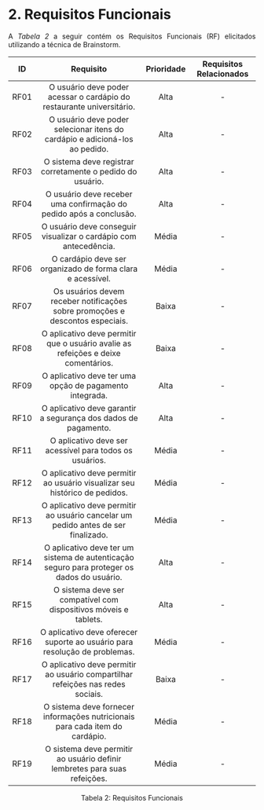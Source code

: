 # 2. Requisitos Funcionais

<p align="justify">A <i>Tabela 2</i> a seguir contém os Requisitos Funcionais (RF) elicitados utilizando a técnica de Brainstorm.</p>

| ID   |                                 Requisito                                | Prioridade | Requisitos Relacionados |
| :--: | :----------------------------------------------------------------------: | :--------: | :---------------------: |
| RF01 | O usuário deve poder acessar o cardápio do restaurante universitário.    |    Alta    |             -           |
| RF02 | O usuário deve poder selecionar itens do cardápio e adicioná-los ao pedido. |   Alta   |             -           |
| RF03 | O sistema deve registrar corretamente o pedido do usuário.               |    Alta    |             -           |
| RF04 | O usuário deve receber uma confirmação do pedido após a conclusão.       |    Alta    |             -           |
| RF05 | O usuário deve conseguir visualizar o cardápio com antecedência.         |   Média    |             -           |
| RF06 | O cardápio deve ser organizado de forma clara e acessível.               |   Média    |             -           |
| RF07 | Os usuários devem receber notificações sobre promoções e descontos especiais. | Baixa   |             -           |
| RF08 | O aplicativo deve permitir que o usuário avalie as refeições e deixe comentários. | Baixa  |             -           |
| RF09 | O aplicativo deve ter uma opção de pagamento integrada.                  |    Alta    |             -           |
| RF10 | O aplicativo deve garantir a segurança dos dados de pagamento.           |    Alta    |             -           |
| RF11 | O aplicativo deve ser acessível para todos os usuários.                  |   Média    |             -           |
| RF12 | O aplicativo deve permitir ao usuário visualizar seu histórico de pedidos. |   Média   |             -           |
| RF13 | O aplicativo deve permitir ao usuário cancelar um pedido antes de ser finalizado. | Média  |             -           |
| RF14 | O aplicativo deve ter um sistema de autenticação seguro para proteger os dados do usuário. | Alta  |             -           |
| RF15 | O sistema deve ser compatível com dispositivos móveis e tablets.         |    Alta    |             -           |
| RF16 | O aplicativo deve oferecer suporte ao usuário para resolução de problemas. |   Média   |             -           |
| RF17 | O aplicativo deve permitir ao usuário compartilhar refeições nas redes sociais. | Baixa  |             -           |
| RF18 | O sistema deve fornecer informações nutricionais para cada item do cardápio. |   Média  |             -           |
| RF19 | O sistema deve permitir ao usuário definir lembretes para suas refeições. |   Média   |             -           |

<div style="text-align: center">
<p>Tabela 2: Requisitos Funcionais</p>
</div>





